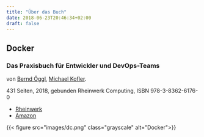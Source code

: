```yaml
---
title: "Über das Buch"
date: 2018-06-23T20:46:34+02:00
draft: false
---
```



## Docker
### Das Praxisbuch für Entwickler und DevOps-Teams

von [Bernd Öggl](https://komplett.cc), [Michael Kofler](https://kofler.info).

431 Seiten, 2018, gebunden
Rheinwerk Computing, ISBN 978-3-8362-6176-0

* [Rheinwerk](https://www.rheinwerk-verlag.de/docker_4599/)
* [Amazon](https://www.amazon.de/Docker-Praxisbuch-Entwickler-DevOps-Teams-Windows/dp/3836261766/)

{{< figure src="images/dc.png"  class="grayscale" alt="Docker">}}
